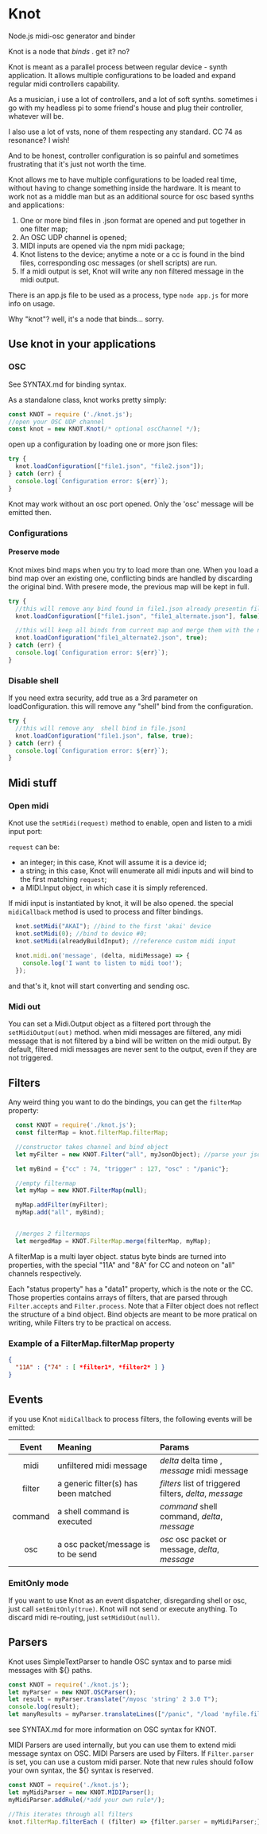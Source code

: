 # Knot
Node.js midi-osc generator and binder

Knot is a node that *binds* . get it? no?

Knot is meant as a parallel process between regular device - synth application. 
It allows multiple configurations to be loaded and expand regular midi
controllers capability.

As a musician, i use a lot of controllers, and a lot of soft synths. 
sometimes i go with my headless pi to some friend's house and plug
their controller, whatever will be.

I also use a lot of vsts, none of them respecting any standard. CC 74
as resonance? I wish!

And to be honest, controller configuration is so painful and sometimes
frustrating that it's just not worth the time.

Knot allows me to have multiple configurations to be loaded real time,
without having to change something inside the hardware. It is meant
to work not as a middle man but as an additional source for osc based
synths and applications:

1. One or more bind files in .json format are opened and put together in one filter map;
2. An OSC UDP channel is opened;
3. MIDI inputs are opened via the npm midi package;
4. Knot listens to the device; anytime a note or a cc is found in the bind files, corresponding osc messages (or shell scripts) are run.
5. If a midi output is set, Knot will write any non filtered message in the midi output.

There is an app.js file to be used as a process, type ``node app.js`` for more info on usage.

Why "knot"? well, it's a node that binds... sorry.
## Use knot in your applications

### OSC
See SYNTAX.md for binding syntax.

As a standalone class, knot works pretty simply:

```javascript
const KNOT = require ('./knot.js');
//open your OSC UDP channel
const knot = new KNOT.Knot(/* optional oscChannel */);
```

open up a configuration by loading one or more json files: 

```javascript
try {
  knot.loadConfiguration(["file1.json", "file2.json"]);
} catch (err) {
  console.log(`Configuration error: ${err}`);
}
```

Knot may work without an osc port opened. Only the 'osc' message will be emitted then.

### Configurations
#### Preserve mode
Knot mixes bind maps when you try to load more than one.
When you load a bind map over an existing one, conflicting binds are handled
by discarding the original bind. With presere mode, the previous map will be kept
in full.

```javascript
try {
  //this will remove any bind found in file1.json already presentin file1_alternate.json
  knot.loadConfiguration(["file1.json", "file1_alternate.json"], false);

  //this will keep all binds from current map and merge them with the new file
  knot.loadConfiguration("file1_alternate2.json", true);
} catch (err) {
  console.log(`Configuration error: ${err}`);
}
```

### Disable shell
If you need extra security, add true as a 3rd parameter on loadConfiguration. this will remove
any "shell" bind from the configuration.

```javascript
try {
  //this will remove any  shell bind in file.json1
  knot.loadConfiguration("file1.json", false, true);
} catch (err) {
  console.log(`Configuration error: ${err}`);
}
```

## Midi stuff

### Open midi

Knot use the ``setMidi(request)`` method to enable, open and listen to a midi input port:

``request`` can be:
- an integer; in this case, Knot will assume it is a device id;
- a string; in this case, Knot will enumerate all midi inputs and will
bind to the first matching ``request``;
- a MIDI.Input object, in which case it is simply referenced.

If midi input is instantiated by knot, it will be also opened. the special
``midiCallback`` method is used to process and filter bindings.

```javascript
  knot.setMidi("AKAI"); //bind to the first 'akai' device
  knot.setMidi(0); //bind to device #0;
  knot.setMidi(alreadyBuildInput); //reference custom midi input
  
  knot.midi.on('message', (delta, midiMessage) => {
    console.log('I want to listen to midi too!');
  });
```
and that's it, knot will start converting and sending osc.

### Midi out
You can set a Midi.Output object as a filtered port through the ``setMidiOutput(out)`` method.
when midi messages are filtered, any midi message that is not filtered by a bind will be written
on the midi output. By default, filtered midi messages are never sent to the output, even if they are
not triggered.

## Filters 

Any weird thing you want to do the bindings, you can get the ``filterMap`` property: 

```javascript
  const KNOT = require('./knot.js');
  const filterMap = knot.filterMap.filterMap;

  //constructor takes channel and bind object
  let myFilter = new KNOT.Filter("all", myJsonObject); //parse your json

  let myBind = {"cc" : 74, "trigger" : 127, "osc" : "/panic"};

  //empty filtermap
  let myMap = new KNOT.FilterMap(null);

  myMap.addFilter(myFilter);
  myMap.add("all", myBind);


  //merges 2 filtermaps
  let mergedMap = KNOT.FilterMap.merge(filterMap, myMap);

```

A filterMap is a multi layer object. status byte binds are turned into properties,
with the special "11A" and "8A" for CC and noteon on "all" channels respectively.

Each "status property" has a "data1" property, which is the note or the CC. Those properties
contains arrays of filters, that are parsed through ``Filter.accepts`` and ``Filter.process``.
Note that a Filter object does not reflect the structure of a bind object. Bind objects are meant
to be more pratical on writing, while Filters try to be practical on access.

### Example of a FilterMap.filterMap property
```json
{
  "11A" : {"74" : [ *filter1*, *filter2* ] }
}
```
## Events

if you use Knot ``midiCallback`` to process filters, the following events will be emitted:

| Event | Meaning| Params|
|:-----:|:------|:-------|
| midi  | unfiltered midi message | *delta* delta time , *message* midi message |
| filter| a generic filter(s) has been matched | *filters* list of triggered filters, *delta*, *message* |
|command| a shell command is executed | *command* shell command, *delta*, *message* |
| osc | a osc packet/message is to be send | *osc* osc packet or message, *delta*, *message* |

### EmitOnly mode

If you want to use Knot as an event dispatcher, disregarding shell or osc, just call ``setEmitOnly(true)``. Knot
will not send or execute anything. To discard midi re-routing, just ``setMidiOut(null)``.

## Parsers

Knot uses SimpleTextParser to handle OSC syntax and to parse midi messages with ${} paths.

```javascript
const KNOT = require('./knot.js');
let myParser = new KNOT.OSCParser();
let result = myParser.translate("/myosc 'string' 2 3.0 T");
console.log(result);
let manyResults = myParser.translateLines(["/panic", "/load 'myfile.file'"]);

```

see SYNTAX.md for more information on OSC syntax for KNOT.

MIDI Parsers are used internally, but you can use them to extend midi message syntax on OSC.
MIDI Parsers are used by Filters. If ``Filter.parser`` is set, you can use a custom midi parser.
Note that new rules should follow your own syntax, the ${} syntax is reserved.

```javascript
const KNOT = require('./knot.js');
let myMidiParser = new KNOT.MIDIParser();
myMidiParser.addRule(/*add your own rule*/);

//This iterates through all filters
knot.filterMap.filterEach ( (filter) => {filter.parser = myMidiParser;});

```

